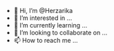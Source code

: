 - 👋 Hi, I’m @Herzarika
- 👀 I’m interested in ...
- 🌱 I’m currently learning ...
- 💞️ I’m looking to collaborate on ...
- 📫 How to reach me ...

<!---
Herzarika/Herzarika is a ✨ special ✨ repository because its `README.md` (this file) appears on your GitHub profile.
You can click the Preview link to take a look at your changes.
--->
